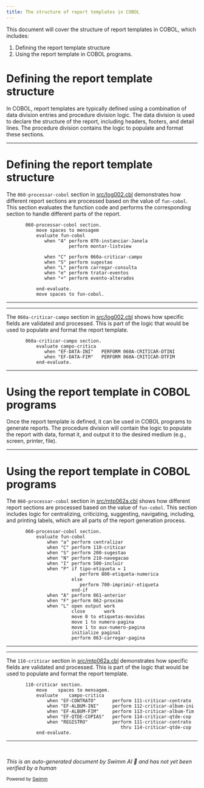 ```yaml
---
title: The structure of report templates in COBOL
---
```

This document will cover the structure of report templates in COBOL, which includes:

1. Defining the report template structure
2. Using the report template in COBOL programs.

# Defining the report template structure

In COBOL, report templates are typically defined using a combination of data division entries and procedure division logic. The data division is used to declare the structure of the report, including headers, footers, and detail lines. The procedure division contains the logic to populate and format these sections.

<SwmSnippet path="/src/log002.cbl" line="407">

---

# Defining the report template structure

The <SwmToken path="src/log002.cbl" pos="407:1:5" line-data="       060-processar-cobol section.">`060-processar-cobol`</SwmToken> section in <SwmPath>[src/log002.cbl](src/log002.cbl)</SwmPath> demonstrates how different report sections are processed based on the value of <SwmToken path="src/log002.cbl" pos="409:3:5" line-data="           evaluate fun-cobol">`fun-cobol`</SwmToken>. This section evaluates the function code and performs the corresponding section to handle different parts of the report.

```cobol
       060-processar-cobol section.
           move spaces to mensagem
           evaluate fun-cobol
              when "A" perform 070-instanciar-Janela
                       perform montar-listview

              when "C" perform 060a-criticar-campo
              when "S" perform sugestao
              when "L" perform carregar-consulta
              when "e" perform tratar-eventos
              when "+" perform evento-alterados

           end-evaluate.
           move spaces to fun-cobol.
```

---

</SwmSnippet>

<SwmSnippet path="/src/log002.cbl" line="424">

---

The <SwmToken path="src/log002.cbl" pos="424:1:5" line-data="       060a-criticar-campo section.">`060a-criticar-campo`</SwmToken> section in <SwmPath>[src/log002.cbl](src/log002.cbl)</SwmPath> shows how specific fields are validated and processed. This is part of the logic that would be used to populate and format the report template.

```cobol
       060a-criticar-campo section.
           evaluate campo-critica
              when "EF-DATA-INI"   PERFORM 060A-CRITICAR-DTINI
              when "EF-DATA-FIM"   PERFORM 060A-CRITICAR-DTFIM
           end-evaluate.
```

---

</SwmSnippet>

# Using the report template in COBOL programs

Once the report template is defined, it can be used in COBOL programs to generate reports. The procedure division will contain the logic to populate the report with data, format it, and output it to the desired medium (e.g., screen, printer, file).

<SwmSnippet path="/src/mtp062a.cbl" line="565">

---

# Using the report template in COBOL programs

The <SwmToken path="src/mtp062a.cbl" pos="565:1:5" line-data="       060-processar-cobol section.">`060-processar-cobol`</SwmToken> section in <SwmPath>[src/mtp062a.cbl](src/mtp062a.cbl)</SwmPath> shows how different report sections are processed based on the value of <SwmToken path="src/mtp062a.cbl" pos="566:3:5" line-data="           evaluate fun-cobol">`fun-cobol`</SwmToken>. This section includes logic for centralizing, criticizing, suggesting, navigating, including, and printing labels, which are all parts of the report generation process.

```cobol
       060-processar-cobol section.
           evaluate fun-cobol
               when "a" perform centralizar
               when "C" perform 110-criticar
               when "S" perform 200-sugestao
               when "N" perform 210-navegacao
               when "I" perform 500-incluir
               when "P" if tipo-etiqueta = 1
                           perform 800-etiqueta-numerica
                        else
                           perform 700-imprimir-etiqueta
                        end-if
               when "A" perform 061-anterior
               when "F" perform 062-proximo
               when "L" open output work
                        close       work
                        move 0 to etiquetas-movidas
                        move 1 to numero-pagina
                        move 1 to aux-numero-pagina
                        initialize pagina1
                        perform 063-carregar-pagina
```

---

</SwmSnippet>

<SwmSnippet path="/src/mtp062a.cbl" line="807">

---

The <SwmToken path="src/mtp062a.cbl" pos="807:1:3" line-data="       110-criticar section.">`110-criticar`</SwmToken> section in <SwmPath>[src/mtp062a.cbl](src/mtp062a.cbl)</SwmPath> demonstrates how specific fields are validated and processed. This is part of the logic that would be used to populate and format the report template.

```cobol
       110-criticar section.
           move    spaces to mensagem.
           evaluate    campo-critica
               when "EF-CONTRATO"      perform 111-criticar-contrato
               when "EF-ALBUM-INI"     perform 112-criticar-album-ini
               when "EF-ALBUM-FIM"     perform 113-criticar-album-fim
               when "EF-QTDE-COPIAS"   perform 114-criticar-qtde-cop
               when "REGISTRO"         perform 111-criticar-contrato
                                          thru 114-criticar-qtde-cop
           end-evaluate.
```

---

</SwmSnippet>

&nbsp;

*This is an auto-generated document by Swimm AI 🌊 and has not yet been verified by a human*

<SwmMeta version="3.0.0" repo-id="Z2l0aHViJTNBJTNBa2VsbG8lM0ElM0Fzd2ltbWlv" repo-name="kello"><sup>Powered by [Swimm](/)</sup></SwmMeta>

